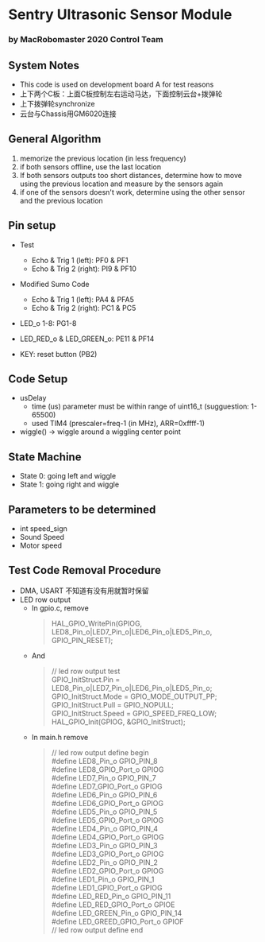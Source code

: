 # Sentry Ultrasonic Sensor Module
### by MacRobomaster 2020 Control Team

## System Notes
- This code is used on development board A for test reasons
- 上下两个C板：上面C板控制左右运动马达，下面控制云台+拨弹轮  
- 上下拨弹轮synchronize 
- 云台与Chassis用GM6020连接

## General Algorithm
1. memorize the previous location (in less frequency)  
2. if both sensors offline, use the last location  
3. If both sensors outputs too short distances, determine how to move using the previous location and measure by the sensors again  
4. if one of the sensors doesn't work, determine using the other sensor and the previous location  

## Pin setup
- Test
    - Echo & Trig 1 (left):   PF0 & PF1  
    - Echo & Trig 2 (right):  PI9 & PF10  
- Modified Sumo Code
    - Echo & Trig 1 (left):   PA4 & PFA5
    - Echo & Trig 2 (right):  PC1 & PC5  

- LED_o 1-8: PG1-8
- LED_RED_o & LED_GREEN_o: PE11 & PF14
- KEY: reset button (PB2)

## Code Setup
- usDelay
    - time (us) parameter must be within range of uint16_t (sugguestion: 1-65500)
    - used TIM4 (prescaler=freq-1 (in MHz), ARR=0xffff-1)
- wiggle() -> wiggle around a wiggling center point

## State Machine
- State 0: going left and wiggle
- State 1: going right and wiggle

## Parameters to be determined
- int speed_sign
- Sound Speed  
- Motor speed  

## Test Code Removal Procedure
- DMA, USART 不知道有没有用就暂时保留
- LED row output
    - In gpio.c, remove  
        >HAL_GPIO_WritePin(GPIOG, LED8_Pin_o|LED7_Pin_o|LED6_Pin_o|LED5_Pin_o, GPIO_PIN_RESET);
    - And
        >// led row output test  
        GPIO_InitStruct.Pin = LED8_Pin_o|LED7_Pin_o|LED6_Pin_o|LED5_Pin_o;  
        GPIO_InitStruct.Mode = GPIO_MODE_OUTPUT_PP;  
        GPIO_InitStruct.Pull = GPIO_NOPULL;  
        GPIO_InitStruct.Speed = GPIO_SPEED_FREQ_LOW;  
        HAL_GPIO_Init(GPIOG, &GPIO_InitStruct);  
    - In main.h remove
        >// led row output define begin  
        #define LED8_Pin_o GPIO_PIN_8  
        #define LED8_GPIO_Port_o GPIOG  
        #define LED7_Pin_o GPIO_PIN_7  
        #define LED7_GPIO_Port_o GPIOG  
        #define LED6_Pin_o GPIO_PIN_6  
        #define LED6_GPIO_Port_o GPIOG  
        #define LED5_Pin_o GPIO_PIN_5  
        #define LED5_GPIO_Port_o GPIOG  
        #define LED4_Pin_o GPIO_PIN_4  
        #define LED4_GPIO_Port_o GPIOG  
        #define LED3_Pin_o GPIO_PIN_3  
        #define LED3_GPIO_Port_o GPIOG  
        #define LED2_Pin_o GPIO_PIN_2  
        #define LED2_GPIO_Port_o GPIOG  
        #define LED1_Pin_o GPIO_PIN_1  
        #define LED1_GPIO_Port_o GPIOG  
        #define LED_RED_Pin_o GPIO_PIN_11  
        #define LED_RED_GPIO_Port_o GPIOE  
        #define LED_GREEN_Pin_o GPIO_PIN_14  
        #define LED_GREED_GPIO_Port_o GPIOF  
        // led row output define end  
